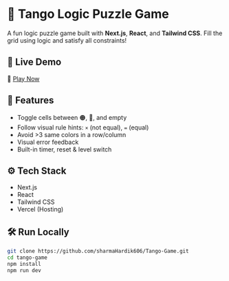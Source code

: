 # 🧠 Tango Logic Puzzle Game

A fun logic puzzle game built with **Next.js**, **React**, and **Tailwind CSS**. Fill the grid using logic and satisfy all constraints!

## 🚀 Live Demo  
🔗 [Play Now](https://tango-game.vercel.app/)  

## 🎯 Features

- Toggle cells between 🟠, 🔵, and empty
- Follow visual rule hints: `×` (not equal), `=` (equal)
- Avoid >3 same colors in a row/column
- Visual error feedback
- Built-in timer, reset & level switch

## ⚙️ Tech Stack

- Next.js
- React
- Tailwind CSS
- Vercel (Hosting)

## 🛠 Run Locally

```bash
git clone https://github.com/sharmaHardik606/Tango-Game.git
cd tango-game
npm install
npm run dev
